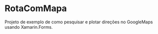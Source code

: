 # RotaComMapa
Projeto de exemplo de como pesquisar e plotar direções no GoogleMaps usando Xamarin.Forms.
